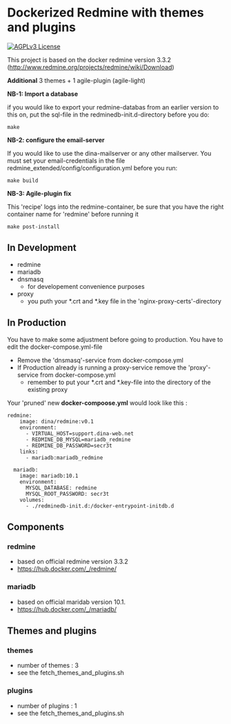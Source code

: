 # Dockerized Redmine with themes and plugins

[![AGPLv3 License](http://img.shields.io/badge/license-AGPLv3-blue.svg)](LICENSE)

This project is based on the docker redmine version 3.3.2 (http://www.redmine.org/projects/redmine/wiki/Download) <p>
**Additional** 3 themes + 1 agile-plugin (agile-light) <p>

**NB-1: Import a database** <p>
if you would like to export your redmine-databas from an earlier version to this on, put the sql-file in the redminedb-init.d-directory before you do: <p>
```
make 
```

**NB-2: configure the email-server** <p> 
If you would like to use the dina-mailserver or any other mailserver.
You must set your email-credentials in the file redmine_extended/config/configuration.yml before you run:<p>
```
make build
```

**NB-3: Agile-plugin fix** <p>
This 'recipe' logs into the redmine-container, be sure that you have the right container name for 'redmine' before running it
```
make post-install
```

## In Development

* redmine 
* mariadb 
* dnsmasq
    * for developement convenience purposes
* proxy
    * you puth your *.crt and *.key file in the 'nginx-proxy-certs'-directory

## In Production

You have to make some adjustment before going to production.
You have to edit the docker-compose.yml-file

* Remove the 'dnsmasq'-service from docker-compose.yml
* If Production already is running a proxy-service remove the 'proxy'-service from docker-compose.yml
    * remember to put your *.crt and *.key-file into the directory of the existing proxy

Your 'pruned' new **docker-compoose.yml** would look like this :

```
redmine:
    image: dina/redmine:v0.1
    environment:
      - VIRTUAL_HOST=support.dina-web.net
      - REDMINE_DB_MYSQL=mariadb_redmine
      - REDMINE_DB_PASSWORD=secr3t
    links:
      - mariadb:mariadb_redmine

  mariadb:
    image: mariadb:10.1
    environment:
      MYSQL_DATABASE: redmine
      MYSQL_ROOT_PASSWORD: secr3t
    volumes:
      - ./redminedb-init.d:/docker-entrypoint-initdb.d
```

## Components

### redmine
* based on official redmine version 3.3.2
* https://hub.docker.com/_/redmine/

### mariadb
* based on official maridab  version 10.1.
* https://hub.docker.com/_/mariadb/

## Themes and plugins
### themes
* number of themes : 3
* see the fetch_themes_and_plugins.sh

### plugins
* number of plugins : 1
* see the fetch_themes_and_plugins.sh
